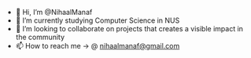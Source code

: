 - 👋 Hi, I’m @NihaalManaf
- 🌱 I’m currently studying Computer Science in NUS
- 💞️ I’m looking to collaborate on projects that creates a visible impact in the community
- 📫 How to reach me -> @ nihaalmanaf@gmail.com

<!---
NihaalManaf/NihaalManaf is a ✨ special ✨ repository because its `README.md` (this file) appears on your GitHub profile.
You can click the Preview link to take a look at your changes.
--->
